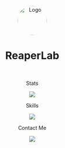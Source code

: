 <a name="readme-top"></a>

<div align="center">
  <a href="https://github.com/ReaperLab">
    <img src="https://avatars.githubusercontent.com/u/101026822?v=4" alt="Logo" width="80" height="80" style="border-radius:50px;">
  </a>
  <h1>ReaperLab</h1>
  <br>
  <p>Stats</p>
  <p align="center">
    <img src="https://github-readme-stats.vercel.app/api?username=ReaperLab&show_icons=true&theme=github_darkt" />
  </p>
  <p>Skills</p>
  <a href="https://skillicons.dev">
    <img src="https://skillicons.dev/icons?i=java,py,lua,js,html,css" />
  </a>
  <p>Contact Me</p>
  <a href="https://discord.com/users/762794799756476426">
    <img src="https://skillicons.dev/icons?i=discord" />
  </a>
  <br>
</div>
